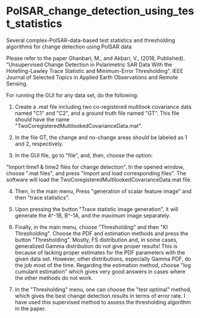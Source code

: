 # PolSAR_change_detection_using_test_statistics
Several complex-PolSAR-data-based test statistics and thresholding algorithms for change detection using PolSAR data

Please refer to the paper Ghanbari, M., and Akbari, V., (2018, Published). “Unsupervised Change Detection in Polarimetric SAR Data With the Hotelling-Lawley Trace Statistic and Minimum-Error Thresholding”. IEEE Journal of Selected Topics in Applied Earth Observations and Remote Sensing.

For running the GUI for any data set, do the following:

1. Create a .mat file including two co-registered multilook covariance data named "C1" and "C2", and a ground truth file named "GT". This file should have the name "TwoCoregisteredMultilookedCovarianceData.mat".

2. In the file GT, the change and no-change areas should be labeled as 1 and 2, respectively.

3. In the GUI file, go to "file", and, then, choose the option:

"Import time1 & time2 files for change detection". In the opened window, choose ".mat files", and press "Import and load corresponding files". The software will load the TwoCoregisteredMultilookedCovarianceData.mat file.

4. Then, in the main menu, Press "generation of scalar feature image" and then "trace statistics".

5. Upon pressing the button "Trace statistic image generation", it will generate the A^-1B, B^-1A, and the maximum image separately.

6. Finally, in the main menu, choose "Thresholding" and then "KI Thresholding". Choose the PDF and estimation methods and press the button "Thresholding". Mostly, FS distribution and, in some cases, generalized Gamma distribution do not give proper results! This is because of lacking proper estimates for the PDF parameters with the given data set. However, other distributions, especially Gamma PDF, do the job most of the time. Regarding the estimation method, choose "log cumulant estimation" which gives very good answers in cases where the other methods do not work.

7. In the "Thresholding" menu, one can choose the "test optimal" method, which gives the best change detection results in terms of error rate. I have used this supervised method to assess the thresholding algorithm in the paper.
